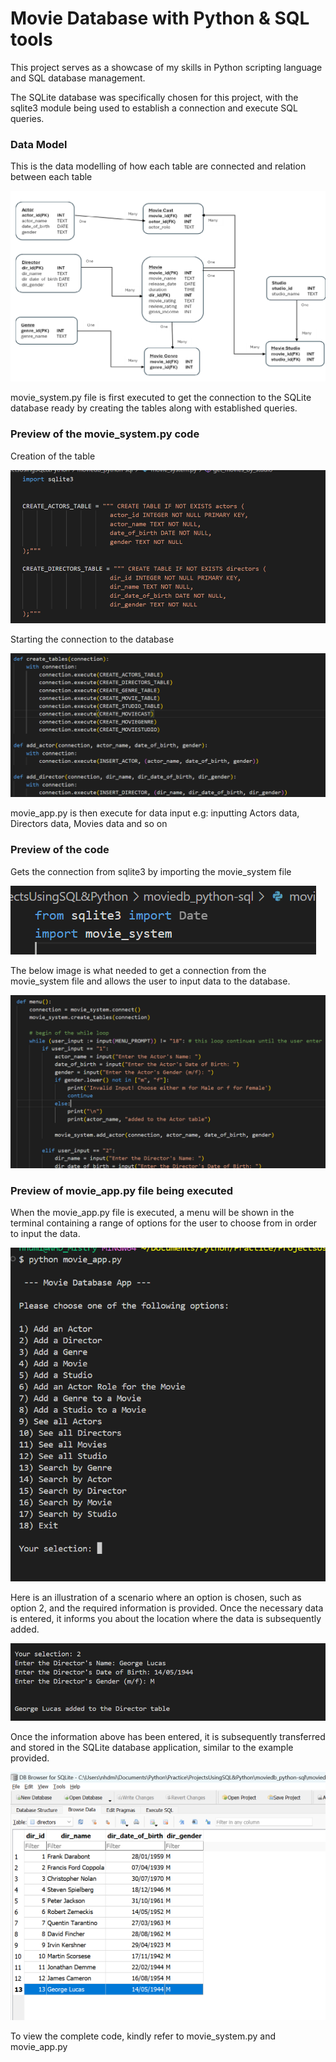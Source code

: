 # Movie Database with Python & SQL tools

This project serves as a showcase of my skills in Python scripting language and SQL database management.

The SQLite database was specifically chosen for this project, with the sqlite3 module being used to establish a connection and execute SQL queries.

### Data Model
This is the data modelling of how each table are connected and relation between each table

![](images/movie_datamodelling.png)

movie_system.py file is first executed to get the connection to the SQLite database ready by creating the tables along with established queries.

### Preview of the movie_system.py code

Creation of the table

![](images/moviedb1.png)

Starting the connection to the database

![](images/moviedb2.png)

movie_app.py is then execute for data input e.g: inputting Actors data, Directors data, Movies data and so on

### Preview of the code
Gets the connection from sqlite3 by importing the movie_system file

![](images/moviedb6.png)

The below image is what needed to get a connection from the movie_system file and allows the user to input data to the database.

![](images/moviedb7.png)

### Preview of movie_app.py file being executed

When the movie_app.py file is executed, a menu will be shown in the terminal containing a range of options for the user to choose from in order to input the data.

![](images/moviedb3.png)

Here is an illustration of a scenario where an option is chosen, such as option 2, and the required information is provided. Once the necessary data is entered, it informs you about the location where the data is subsequently added.

![](images/moviedb4.png)

Once the information above has been entered, it is subsequently transferred and stored in the SQLite database application, similar to the example provided.

![](images/moviedb5.png)

To view the complete code, kindly refer to movie_system.py and movie_app.py